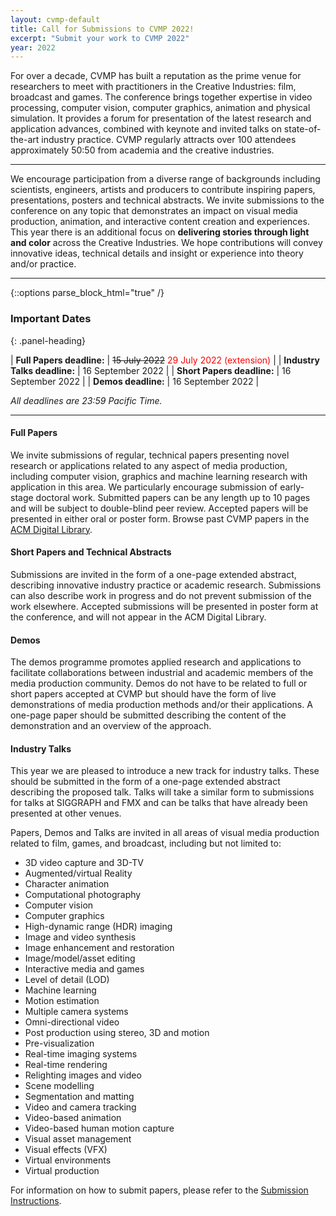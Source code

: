 ```yaml
---
layout: cvmp-default
title: Call for Submissions to CVMP 2022!
excerpt: "Submit your work to CVMP 2022"
year: 2022
---
```


For over a decade, CVMP has built a reputation as the prime venue for researchers to meet with practitioners in the Creative Industries: film, broadcast and games. The conference brings together expertise in video processing, computer vision, computer graphics, animation and physical simulation<!-- sponsored by ACM SIGGRAPH-->. It provides a forum for presentation of the latest research and application advances, combined with keynote and invited talks on state-of-the-art industry practice. CVMP regularly attracts over 100 attendees approximately 50:50 from academia and the creative industries.

---

We encourage participation from a diverse range of backgrounds including scientists, engineers, artists and producers to contribute inspiring papers, presentations, posters and technical abstracts. We invite submissions to the conference on any topic that demonstrates an impact on visual media production, animation, and interactive content creation and experiences. This year there is an additional focus on <strong>delivering stories through light and color</strong> across the Creative Industries. We hope contributions will convey innovative ideas, technical details and insight or experience into theory and/or practice.

---

{::options parse_block_html="true" /}
<div class="panel panel-info">
<h3> Important Dates </h3>
{: .panel-heading}
<div class="panel-body">

| __Full Papers deadline:__ | ~~15 July 2022~~ <span style="color:red">29 July 2022 (extension)</span> |
| __Industry Talks deadline:__ | 16 September 2022 |
| __Short Papers deadline:__ | 16 September 2022 |
| __Demos deadline:__ | 16 September 2022 |

*All deadlines are 23:59 Pacific Time.*

</div>
</div>

---



#### Full Papers
We invite submissions of regular, technical papers presenting novel research or applications related to any aspect of media production, including computer vision, graphics and machine learning research with application in this area. We particularly encourage submission of early-stage doctoral work. Submitted papers can be any length up to 10 pages and will be subject to double-blind peer review. Accepted papers will be presented in either oral or poster form<!--, and will appear in the ACM Digital Library-->. Browse past CVMP papers in the [ACM Digital Library](https://dl.acm.org/conference/cvmp).


#### Short Papers and Technical Abstracts
Submissions are invited in the form of a one-page extended abstract, describing innovative industry practice or academic research. Submissions can also describe work in progress and do not prevent submission of the work elsewhere. Accepted submissions will be presented in poster form at the conference, and will not appear in the ACM Digital Library.


#### Demos
The demos programme promotes applied research and applications to facilitate collaborations between industrial and academic members of the media production community. Demos do not have to be related to full or short papers accepted at CVMP but should have the form of live demonstrations of media production methods and/or their applications. A one-page paper should be submitted describing the content of the demonstration and an overview of the approach.


#### Industry Talks
This year we are pleased to introduce a new track for industry talks. These should be submitted in the form of a one-page extended abstract describing the proposed talk. Talks will take a similar form to submissions for talks at SIGGRAPH and FMX and can be talks that have already been presented at other venues.

Papers, Demos and Talks are invited in all areas of visual media production related to film, games, and broadcast, including but not limited to:

- 3D video capture and 3D-TV
- Augmented/virtual Reality
- Character animation
- Computational photography
- Computer vision
- Computer graphics
- High-dynamic range (HDR) imaging
- Image and video synthesis
- Image enhancement and restoration
- Image/model/asset editing
- Interactive media and games
- Level of detail (LOD)
- Machine learning
- Motion estimation
- Multiple camera systems
- Omni-directional video
- Post production using stereo, 3D and motion
- Pre-visualization
- Real-time imaging systems
- Real-time rendering
- Relighting images and video
- Scene modelling
- Segmentation and matting
- Video and camera tracking
- Video-based animation
- Video-based human motion capture
- Visual asset management
- Visual effects (VFX)
- Virtual environments
- Virtual production

For information on how to submit papers, please refer to the [Submission Instructions]({{site.baseurl}}/2022/submission-instructions/).
